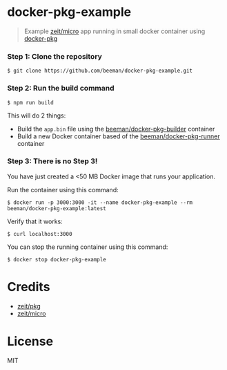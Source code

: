 # docker-pkg-example

> Example [zeit/micro](https://github.com/zeit/micro) app running in small docker container using [docker-pkg](https://github.com/beeman/docker-pkg)


### Step 1: Clone the repository

    $ git clone https://github.com/beeman/docker-pkg-example.git

### Step 2: Run the build command

    $ npm run build

This will do 2 things:

- Build the `app.bin` file using the [beeman/docker-pkg-builder](https://hub.docker.com/r/beeman/docker-pkg-builder/) container
- Build a new Docker container based of the [beeman/docker-pkg-runner](https://hub.docker.com/r/beeman/docker-pkg-runner/) container

### Step 3: There is no Step 3!

You have just created a <50 MB Docker image that runs your application.

Run the container using this command:

    $ docker run -p 3000:3000 -it --name docker-pkg-example --rm beeman/docker-pkg-example:latest

Verify that it works:

    $ curl localhost:3000

You can stop the running container using this command:

    $ docker stop docker-pkg-example

# Credits

- [zeit/pkg](https://github.com/zeit/pkg)
- [zeit/micro](https://github.com/zeit/micro)

# License

MIT

